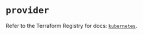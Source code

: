 # `provider`

Refer to the Terraform Registry for docs: [`kubernetes`](https://registry.terraform.io/providers/hashicorp/kubernetes/2.37.0/docs).
